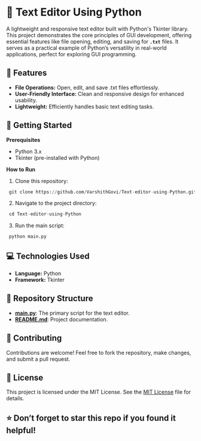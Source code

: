 # 📝 Text Editor Using Python

A lightweight and responsive text editor built with Python's Tkinter library. This project demonstrates the core principles of GUI development, offering essential features like file opening, editing, and saving for **`.txt`** files. It serves as a practical example of Python’s versatility in real-world applications, perfect for exploring GUI programming.

## 🌟 Features

- **File Operations:** Open, edit, and save .txt files effortlessly.
- **User-Friendly Interface:** Clean and responsive design for enhanced usability.
- **Lightweight:** Efficiently handles basic text editing tasks.

## 🚀 Getting Started

**Prerequisites**

- Python 3.x
- Tkinter (pre-installed with Python)

**How to Run**

1. Clone this repository:

```python
 git clone https://github.com/VarshithGovi/Text-editor-using-Python.git
```

2. Navigate to the project directory:

```python
 cd Text-editor-using-Python
```

3. Run the main script:

```python
 python main.py
```

## 💻 Technologies Used

- **Language:** Python
- **Framework:** Tkinter

## 📂 Repository Structure

- **[main.py](https://github.com/VarshithGovi/Text-editor-using-Python/blob/main/main.py)**: The primary script for the text editor.
- **[README.md](https://github.com/VarshithGovi/Text-editor-using-Python/blob/main/README.md)**: Project documentation.


## 🤝 Contributing

Contributions are welcome! Feel free to fork the repository, make changes, and submit a pull request.

## 📜 License
 This project is licensed under the MIT License. See the [MIT License](LICENSE) file for details.

## ⭐ Don’t forget to star this repo if you found it helpful!
